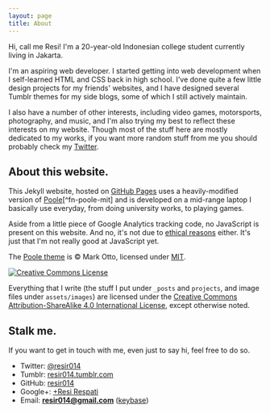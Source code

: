 ```yaml
---
layout: page
title: About
---
```


Hi, call me Resi! I'm a 20-year-old Indonesian college student currently living in Jakarta.

I'm an aspiring web developer. I started getting into web development when I self-learned HTML and CSS back in high school. I've done quite a few little design projects for my friends' websites, and I have designed several Tumblr themes for my side blogs, some of which I still actively maintain.

I also have a number of other interests, including video games, motorsports, photography, and music, and I'm also trying my best to reflect these interests on my website. Though most of the stuff here are mostly dedicated to my works, if you want more random stuff from me you should probably check my [Twitter](https://twitter.com/resir014).

## About this website.

This Jekyll website, hosted on [GitHub Pages](https://pages.github.com/) uses a heavily-modified version of [Poole](http://getpoole.com/)[^fn-poole-mit] and is developed on a mid-range laptop I basically use everyday, from doing university works, to playing games.

Aside from a little piece of Google Analytics tracking code, no JavaScript is present on this website. And no, it's not due to [ethical reasons](http://www.gnu.org/philosophy/javascript-trap.en.html) either. It's just that I'm not really good at JavaScript yet.

The [Poole theme](http://getpoole.com/) is &copy; Mark Otto, licensed under [MIT](https://github.com/poole/poole/blob/master/LICENSE.md).

<a rel="license" href="http://creativecommons.org/licenses/by-sa/4.0/">
  <img alt="Creative Commons License" style="border-radius:0" src="https://i.creativecommons.org/l/by-sa/4.0/88x31.png" />
</a>

Everything that I write (the stuff I put under `_posts` and `projects`, and image files under `assets/images`) are licensed under the <a rel="license" href="http://creativecommons.org/licenses/by-sa/4.0/">Creative Commons Attribution-ShareAlike 4.0 International License</a>, except otherwise noted.

## Stalk me.

If you want to get in touch with me, even just to say hi, feel free to do so.

* Twitter: [@resir014](https://twitter.com/resir014)
* Tumblr: [resir014.tumblr.com](http://resir014.tumblr.com/)
* GitHub: [resir014](https://github.com/resir014)
* Google+: [+Resi Respati](https://plus.google.com/+ResiRespati)
* Email: **resir014@gmail.com** ([keybase](https://keybase.io/resir014))
